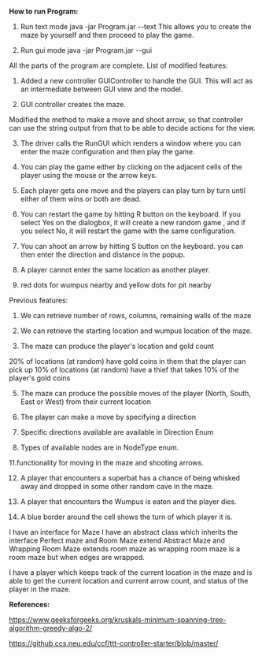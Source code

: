 **How to run Program:**

1. Run text mode
java -jar Program.jar --text
This allows you to create the maze by yourself and then proceed to play the game.

2. Run gui mode
   java -jar Program.jar --gui


All the parts of the program are complete.
List of modified features:

1. Added a new controller GUIController to handle the GUI. This will act as an intermediate 
between GUI view and the model.

2. GUI controller creates the maze.

Modified the method to make a move and shoot arrow, so that controller can use the string output 
from that to be able to decide actions for the view.

3. The driver calls the RunGUI which renders a window where you can enter the maze configuration
and then play the game. 

4. You can play the game either by clicking on the adjacent cells of the player using the mouse
or the arrow keys.

5. Each player gets one move and the players can play turn by turn until either of them wins or 
both are dead. 

6. You can restart the game by hitting R button on the keyboard. 
If you select Yes on the dialogbox, it will create a new random game , and if you select No,
it will restart the game with the same configuration.

7. You can shoot an arrow by hitting S button on the keyboard. you can then enter the direction and
distance in the popup.

8. A player cannot enter the same location as another player. 

9. red dots for wumpus nearby and yellow dots for pit nearby


Previous features: 

1. We can retrieve number of rows, columns, remaining walls of the maze

3. We can retrieve the starting location and wumpus location of the maze.

4. The maze can produce the player's location and gold count

20% of locations (at random) have gold coins in them that the player can pick up
10% of locations (at random) have a thief that takes 10% of the player's gold coins

5. The maze can produce the possible moves of the player (North, South, East or West) from their
   current location
   
6. The player can make a move by specifying a direction

9. Specific directions available are available in Direction Enum

10. Types of available nodes are in NodeType enum.

11.functionality for moving in the maze and shooting arrows. 

12. A player that encounters a superbat has a chance of being whisked away and dropped in 
        some other random cave in the maze. 
        
13. A player that encounters the Wumpus is eaten and the player dies.

14. A blue border around the cell shows the turn of which player it is.

I have an interface for Maze 
I have an abstract class which inherits the interface 
Perfect maze and Room Maze extend Abstract Maze and Wrapping Room Maze extends 
room maze as wrapping room maze is a room maze but when edges are wrapped.

I have a player which keeps track of the current location in the maze and
is able to get the current location and current arrow count, and status of the player in the maze.

 
 **References:**
 
https://www.geeksforgeeks.org/kruskals-minimum-spanning-tree-algorithm-greedy-algo-2/

https://github.ccs.neu.edu/ccf/ttt-controller-starter/blob/master/

 